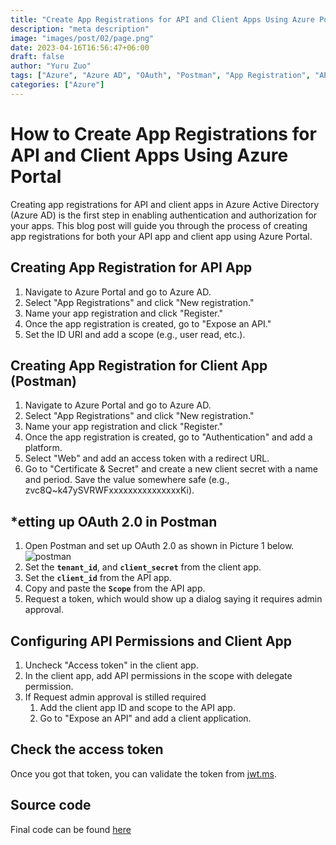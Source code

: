 ```yaml
---
title: "Create App Registrations for API and Client Apps Using Azure Portal"
description: "meta description"
image: "images/post/02/page.png"
date: 2023-04-16T16:56:47+06:00
draft: false
author: "Yuru Zuo"
tags: ["Azure", "Azure AD", "OAuth", "Postman", "App Registration", "API", "Client App"]
categories: ["Azure"]
---
```


# How to Create App Registrations for API and Client Apps Using Azure Portal

Creating app registrations for API and client apps in Azure Active Directory (Azure AD) is the first step in enabling authentication and authorization for your apps. This blog post will guide you through the process of creating app registrations for both your API app and client app using Azure Portal.

## **Creating App Registration for API App**

1. Navigate to Azure Portal and go to Azure AD.
2. Select "App Registrations" and click "New registration."
3. Name your app registration and click "Register."
4. Once the app registration is created, go to "Expose an API."
5. Set the ID URI and add a scope (e.g., user read, etc.).

## **Creating App Registration for Client App (Postman)**

1. Navigate to Azure Portal and go to Azure AD.
2. Select "App Registrations" and click "New registration."
3. Name your app registration and click "Register."
4. Once the app registration is created, go to "Authentication" and add a platform.
5. Select "Web" and add an access token with a redirect URL.
6. Go to "Certificate & Secret" and create a new client secret with a name and period. Save the value somewhere safe (e.g., zvc8Q~k47ySVRWFxxxxxxxxxxxxxxxKi).

## *etting up OAuth 2.0 in Postman

1. Open Postman and set up OAuth 2.0 as shown in Picture 1 below.
![postman](./images/app-reg-1.png)
2. Set the **`tenant_id`**, and **`client_secret`** from the client app.
3. Set the **`client_id`** from the API app.
4. Copy and paste the **`Scope`** from the API app.
5. Request a token, which would show up a dialog saying it requires admin approval.

## **Configuring API Permissions and Client App**

1. Uncheck "Access token" in the client app.
2. In the client app, add API permissions in the scope with delegate permission.
3. If Request admin approval is stilled required
    1. Add the client app ID and scope to the API app.
    2. Go to "Expose an API" and add a client application.

## Check the access token

Once you got that token, you can validate the token from [jwt.ms](https://jwt.ms/).

## Source code

Final code can be found [here](https://dev.azure.com/zoeylearning/lime/_git/LimeScooter)